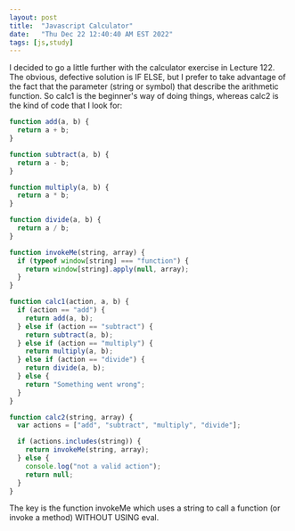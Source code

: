```yaml
---
layout: post
title:  "Javascript Calculator"
date:   "Thu Dec 22 12:40:40 AM EST 2022"
tags: [js,study]
---
```

I decided to go a little further with the calculator exercise in Lecture 122.  The obvious, defective solution is IF ELSE, but I prefer to take advantage of the fact that the parameter (string or symbol) that describe the arithmetic function.  So calc1 is the beginner's way of doing things, whereas calc2 is the kind of code that I look for:

```js
function add(a, b) {
  return a + b;
}

function subtract(a, b) {
  return a - b;
}

function multiply(a, b) {
  return a * b;
}

function divide(a, b) {
  return a / b;
}

function invokeMe(string, array) {
  if (typeof window[string] === "function") {
    return window[string].apply(null, array);
  }
}

function calc1(action, a, b) {
  if (action == "add") {
    return add(a, b);
  } else if (action == "subtract") {
    return subtract(a, b);
  } else if (action == "multiply") {
    return multiply(a, b);
  } else if (action == "divide") {
    return divide(a, b);
  } else {
    return "Something went wrong";
  }
}

function calc2(string, array) {
  var actions = ["add", "subtract", "multiply", "divide"];

  if (actions.includes(string)) {
    return invokeMe(string, array);
  } else {
    console.log("not a valid action");
    return null;
  }
}
```
The key is the function invokeMe which uses a string to call a function (or invoke a method) WITHOUT USING eval.
